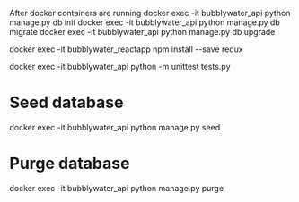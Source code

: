 After docker containers are running
docker exec -it bubblywater_api python manage.py db init
docker exec -it bubblywater_api python manage.py db migrate
docker exec -it bubblywater_api python manage.py db upgrade

docker exec -it bubblywater_reactapp npm install --save redux

docker exec -it bubblywater_api python -m unittest tests.py



# Seed database
docker exec -it bubblywater_api python manage.py seed

# Purge database
docker exec -it bubblywater_api python manage.py purge